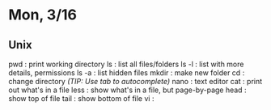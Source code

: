 # Mon, 3/16
## Unix

pwd : print working directory
ls : list all files/folders
ls -l : list with more details, permissions
ls -a : list hidden files
mkdir : make new folder
cd : change directory
*(TIP: Use tab to autocomplete)*
nano : text editor
cat : print out what's in a file
less : show what's in a file, but page-by-page
head : show top of file 
tail : show bottom of file
vi : 
